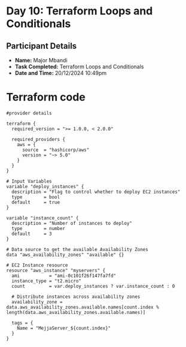 # Day 10: Terraform Loops and Conditionals

## Participant Details

- **Name:** Major Mbandi
- **Task Completed:** Terraform Loops and Conditionals
- **Date and Time:** 20/12/2024 10:49pm

# Terraform code
```
#provider details

terraform {
  required_version = ">= 1.0.0, < 2.0.0"

  required_providers {
    aws = {
      source  = "hashicorp/aws"
      version = "~> 5.0"
    }
  }
}

# Input Variables
variable "deploy_instances" {
  description = "Flag to control whether to deploy EC2 instances"
  type        = bool
  default     = true
}

variable "instance_count" {
  description = "Number of instances to deploy"
  type        = number
  default     = 3
}

# Data source to get the available Availability Zones
data "aws_availability_zones" "available" {}

# EC2 Instance resource
resource "aws_instance" "myservers" {
  ami           = "ami-0c101f26f147fa7fd"
  instance_type = "t2.micro"
  count         = var.deploy_instances ? var.instance_count : 0

  # Distribute instances across availability zones
  availability_zone = data.aws_availability_zones.available.names[count.index % length(data.aws_availability_zones.available.names)]

  tags = {
    Name = "MejjaServer_${count.index}"
  }
}

```